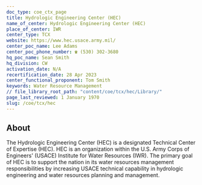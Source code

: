 ```yaml
---
doc_type: coe_ctx_page
title: Hydrologic Engineering Center (HEC)
name_of_center: Hydrologic Engineering Center (HEC)
place_of_center: IWR
center_type: TCX
website: https://www.hec.usace.army.mil/
center_poc_name: Lee Adams
center_poc_phone_number: ☎ (530) 302-3680
hq_poc_name: Sean Smith
hq_division: CW
activation_date: N/A
recertification_date: 28 Apr 2023
center_functional_proponent: Tom Smith
keywords: Water Resource Management
// file_library_root_path: "content/coe/tcx/hec/Library/"
page_last_reviewed: 1 January 1970
slug: /coe/tcx/hec
---
```


## About

The Hydrologic Engineering Center (HEC) is a designated Technical Center of Expertise (HEC). HEC is an organization within the U.S. Army Corps of Engineers' (USACE) Institute for Water Resources (IWR). The primary goal of HEC is to support the nation in its water resources management responsibilities by increasing USACE technical capability in hydrologic engineering and water resources planning and management.


